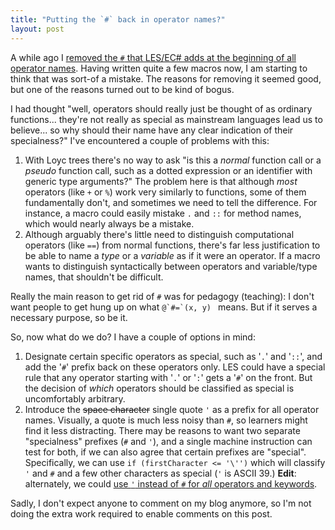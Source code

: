 ```yaml
---
title: "Putting the `#` back in operator names?"
layout: post
---
```


A while ago I [removed the `#` that LES/EC# adds at the beginning of all operator names](http://loyc.net/2014/in-operator-names-to-be-removed.html). Having written quite a few macros now, I am starting to think that was sort-of a mistake. The reasons for removing it seemed good, but one of the reasons turned out to be kind of bogus.

I had thought "well, operators should really just be thought of as ordinary functions... they're not really as special as mainstream languages lead us to believe... so why should their name have any clear indication of their specialness?" I've encountered a couple of problems with this:

1. With Loyc trees there's no way to ask "is this a _normal_ function call or a _pseudo_ function call, such as a dotted expression or an identifier with generic type arguments?" The problem here is that although _most_ operators (like `+` or `%`) work very similarly to functions, some of them fundamentally don't, and sometimes we need to tell the difference. For instance, a macro could easily mistake `.` and `::` for method names, which would nearly always be a mistake.
2. Although arguably there's little need to distinguish computational operators (like `==`) from normal functions, there's far less justification to be able to name a _type_ or a _variable_ as if it were an operator. If a macro wants to distinguish syntactically between operators and variable/type names, that shouldn't be difficult.

Really the main reason to get rid of `#` was for pedagogy (teaching): I don't want people to get hung up on what ``@`#=`(x, y) `` means. But if it serves a necessary purpose, so be it.

So, now what do we do? I have a couple of options in mind:

1. Designate certain specific operators as special, such as '`.`' and '`::`', and add the '`#`' prefix back on these operators only. LES could have a special rule that any operator starting with '`.`' or '`:`' gets a '`#`' on the front. But the decision of _which_ operators should be classified as special is uncomfortably arbitrary.
2. Introduce the <s>space character</s> single quote `'` as a prefix for all operator names. Visually, a quote is much less noisy than `#`, so learners might find it less distracting. There may be reasons to want two separate "specialness" prefixes (`#` and `'`), and a single machine instruction can test for both, if we can also agree that certain prefixes are "special". Specifically, we can use `if (firstCharacter <= '\'')` which will classify `'` and `#` and a few other characters as special (`'` is ASCII 39.) **Edit**: alternately, we could [use `'` instead of `#` for *all* operators and keywords](http://loyc.net/les/juxtaposition-discussion.html#keyword-statements).

Sadly, I don't expect anyone to comment on my blog anymore, so I'm not doing the extra work required to enable comments on this post.
